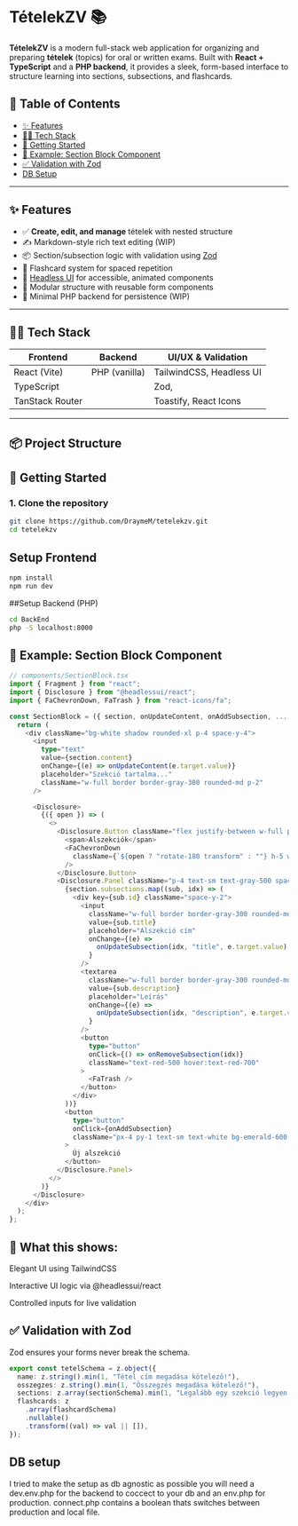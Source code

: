 # TételekZV 📚

**TételekZV** is a modern full-stack web application for organizing and preparing **tételek** (topics) for oral or written exams. Built with **React + TypeScript** and a **PHP backend**, it provides a sleek, form-based interface to structure learning into sections, subsections, and flashcards.
## 📖 Table of Contents

- [✨ Features](#-features)  
- [🧑‍💻 Tech Stack](#-tech-stack)  
- [🚀 Getting Started](#-getting-started)  
- [🧪 Example: Section Block Component](#-example-section-block-component)  
- [✅ Validation with Zod](#-validation-with-zod)  
- [DB Setup](#db-setup)  
---

## ✨ Features 

- ✅ **Create, edit, and manage** tételek with nested structure
- ✍️ Markdown-style rich text editing (WIP)
- 📦 Section/subsection logic with validation using [Zod](https://zod.dev)
- 🧠 Flashcard system for spaced repetition
- 💅 [Headless UI](https://headlessui.com/) for accessible, animated components
- 🔄 Modular structure with reusable form components
- 🚀 Minimal PHP backend for persistence (WIP)

---

## 🧑‍💻 Tech Stack

| Frontend      | Backend       | UI/UX & Validation               |
|---------------|---------------|----------------------------------|
| React (Vite)  | PHP (vanilla) | TailwindCSS, Headless UI         |
| TypeScript    |               | Zod,                             |
| TanStack Router|              | Toastify, React Icons            |

---

## 📦 Project Structure



## 🚀 Getting Started

### 1. Clone the repository

```bash
git clone https://github.com/DraymeM/tetelekzv.git
cd tetelekzv
```

## Setup Frontend
```bash
npm install
npm run dev
```

##Setup Backend (PHP)
```bash
cd BackEnd
php -S localhost:8000
```

## 🧪 Example: Section Block Component
```typescript
// components/SectionBlock.tsx
import { Fragment } from "react";
import { Disclosure } from "@headlessui/react";
import { FaChevronDown, FaTrash } from "react-icons/fa";

const SectionBlock = ({ section, onUpdateContent, onAddSubsection, ... }) => {
  return (
    <div className="bg-white shadow rounded-xl p-4 space-y-4">
      <input
        type="text"
        value={section.content}
        onChange={(e) => onUpdateContent(e.target.value)}
        placeholder="Szekció tartalma..."
        className="w-full border border-gray-300 rounded-md p-2"
      />

      <Disclosure>
        {({ open }) => (
          <>
            <Disclosure.Button className="flex justify-between w-full px-4 py-2 text-sm font-medium text-left text-emerald-900 bg-emerald-100 rounded-lg hover:bg-emerald-200">
              <span>Alszekciók</span>
              <FaChevronDown
                className={`${open ? "rotate-180 transform" : ""} h-5 w-5`}
              />
            </Disclosure.Button>
            <Disclosure.Panel className="p-4 text-sm text-gray-500 space-y-3">
              {section.subsections.map((sub, idx) => (
                <div key={sub.id} className="space-y-2">
                  <input
                    className="w-full border border-gray-300 rounded-md p-2"
                    value={sub.title}
                    placeholder="Alszekció cím"
                    onChange={(e) =>
                      onUpdateSubsection(idx, "title", e.target.value)
                    }
                  />
                  <textarea
                    className="w-full border border-gray-300 rounded-md p-2"
                    value={sub.description}
                    placeholder="Leírás"
                    onChange={(e) =>
                      onUpdateSubsection(idx, "description", e.target.value)
                    }
                  />
                  <button
                    type="button"
                    onClick={() => onRemoveSubsection(idx)}
                    className="text-red-500 hover:text-red-700"
                  >
                    <FaTrash />
                  </button>
                </div>
              ))}
              <button
                type="button"
                onClick={onAddSubsection}
                className="px-4 py-1 text-sm text-white bg-emerald-600 rounded hover:bg-emerald-700"
              >
                Új alszekció
              </button>
            </Disclosure.Panel>
          </>
        )}
      </Disclosure>
    </div>
  );
};
```

## 🧠 What this shows:
  Elegant UI using TailwindCSS

  Interactive UI logic via @headlessui/react

  Controlled inputs for live validation

## ✅ Validation with Zod
Zod ensures your forms never break the schema.
```typescript
export const tetelSchema = z.object({
  name: z.string().min(1, "Tétel cím megadása kötelező!"),
  osszegzes: z.string().min(1, "Összegzés megadása kötelező!"),
  sections: z.array(sectionSchema).min(1, "Legalább egy szekció legyen!"),
  flashcards: z
    .array(flashcardSchema)
    .nullable()
    .transform((val) => val || []),
});
```

## DB setup
I tried to make the setup as db agnostic as possible
you will need a dev.env.php for the backend to coccect to your db and an env.php for production.
connect.php contains a boolean thats switches between production and local file.
